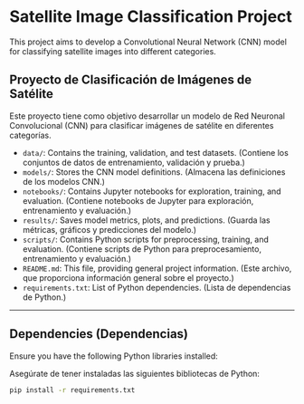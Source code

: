 # Satellite Image Classification Project

This project aims to develop a Convolutional Neural Network (CNN) model for classifying satellite images into different categories.

## Proyecto de Clasificación de Imágenes de Satélite

Este proyecto tiene como objetivo desarrollar un modelo de Red Neuronal Convolucional (CNN) para clasificar imágenes de satélite en diferentes categorías.


* `data/`: Contains the training, validation, and test datasets. (Contiene los conjuntos de datos de entrenamiento, validación y prueba.)
* `models/`: Stores the CNN model definitions. (Almacena las definiciones de los modelos CNN.)
* `notebooks/`: Contains Jupyter notebooks for exploration, training, and evaluation. (Contiene notebooks de Jupyter para exploración, entrenamiento y evaluación.)
* `results/`: Saves model metrics, plots, and predictions. (Guarda las métricas, gráficos y predicciones del modelo.)
* `scripts/`: Contains Python scripts for preprocessing, training, and evaluation. (Contiene scripts de Python para preprocesamiento, entrenamiento y evaluación.)
* `README.md`: This file, providing general project information. (Este archivo, que proporciona información general sobre el proyecto.)
* `requirements.txt`: List of Python dependencies. (Lista de dependencias de Python.)

---

## Dependencies (Dependencias)

Ensure you have the following Python libraries installed:

Asegúrate de tener instaladas las siguientes bibliotecas de Python:

```bash
pip install -r requirements.txt
